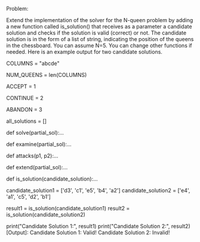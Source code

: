 Problem:

Extend the implementation of the solver for the N-queen problem by adding a new function
called is_solution() that receives as a parameter a candidate solution and checks if the
solution is valid (correct) or not. The candidate solution is in the form of a list of string,
indicating the position of the queens in the chessboard.
You can assume N=5.
You can change other functions if needed. Here is an example output for two candidate
solutions.

COLUMNS = "abcde"

NUM_QUEENS = len(COLUMNS)

ACCEPT = 1

CONTINUE = 2

ABANDON = 3


all_solutions = []

def solve(partial_sol):...

def examine(partial_sol):...

def attacks(p1, p2):...

def extend(partial_sol):...

def is_solution(candidate_solution):...

candidate_solution1 = ['d3', 'c1', 'e5', 'b4', 'a2']
candidate_solution2 = ['e4', 'a1', 'c5', 'd2', 'b1']

result1 = is_solution(candidate_solution1)
result2 = is_solution(candidate_solution2)

print("Candidate Solution 1:", result1)
print("Candidate Solution 2:", result2)
[Output]:
Candidate Solution 1: Valid!
Candidate Solution 2: Invalid!
